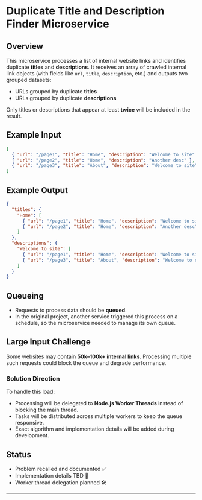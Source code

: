 # Duplicate Title and Description Finder Microservice

## Overview

This microservice processes a list of internal website links and identifies duplicate **titles** and **descriptions**.
It receives an array of crawled internal link objects (with fields like `url`, `title`, `description`, etc.) and outputs two grouped datasets:

* URLs grouped by duplicate **titles**
* URLs grouped by duplicate **descriptions**

Only titles or descriptions that appear at least **twice** will be included in the result.

## Example Input

```json
[
  { "url": "/page1", "title": "Home", "description": "Welcome to site" },
  { "url": "/page2", "title": "Home", "description": "Another desc" },
  { "url": "/page3", "title": "About", "description": "Welcome to site" }
]
```

## Example Output

```json
{
  "titles": {
    "Home": [
      { "url": "/page1", "title": "Home", "description": "Welcome to site" },
      { "url": "/page2", "title": "Home", "description": "Another desc" }
    ]
  },
  "descriptions": {
    "Welcome to site": [
      { "url": "/page1", "title": "Home", "description": "Welcome to site" },
      { "url": "/page3", "title": "About", "description": "Welcome to site" }
    ]
  }
}
```

## Queueing

* Requests to process data should be **queued**.
* In the original project, another service triggered this process on a schedule, so the microservice needed to manage its own queue.

## Large Input Challenge

Some websites may contain **50k–100k+ internal links**.
Processing multiple such requests could block the queue and degrade performance.

### Solution Direction

To handle this load:

* Processing will be delegated to **Node.js Worker Threads** instead of blocking the main thread.
* Tasks will be distributed across multiple workers to keep the queue responsive.
* Exact algorithm and implementation details will be added during development.

## Status

* Problem recalled and documented ✅
* Implementation details TBD 🔄
* Worker thread delegation planned 🛠️

---
